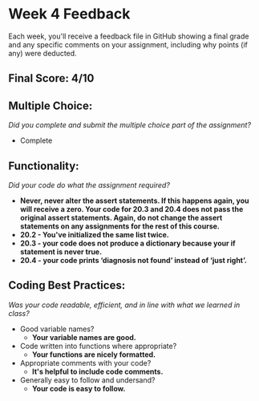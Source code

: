 # Week 4 Feedback
Each week, you'll receive a feedback file in GitHub showing a final grade and any specific comments on your assignment, including why points (if any) were deducted.


## Final Score: 4/10

## Multiple Choice:
_Did you complete and submit the multiple choice part of the assignment?_
* Complete

## Functionality: 
_Did your code do what the assignment required?_
* **Never, never alter the assert statements. If this happens again, you will receive a zero. Your code  for 20.3 and 20.4 does not pass the original assert statements. Again, do not change the assert statements on any assignments for the rest of this course.**
* **20.2 - You've initialized the same list twice.**
* **20.3 - your code does not produce a dictionary because your if statement is never true.**
* **20.4 - your code prints ‘diagnosis not found’ instead of ‘just right’.**

## Coding Best Practices:
_Was your code readable, efficient, and in line with what we learned in class?_
* Good variable names?
  * **Your variable names are good.**
* Code written into functions where appropriate?
  * **Your functions are nicely formatted.**
* Appropriate comments with your code?
  * **It's helpful to include code comments.**
* Generally easy to follow and undersand?
  * **Your code is easy to follow.**
